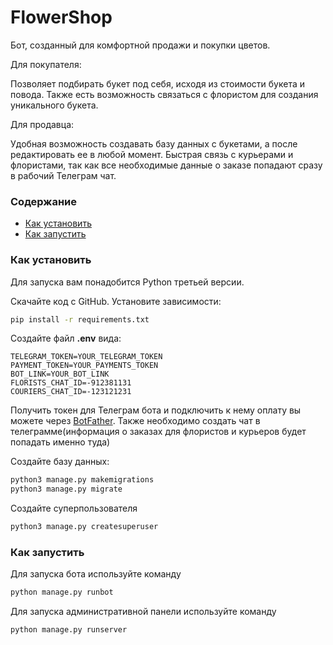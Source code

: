 # FlowerShop

Бот, созданный для комфортной продажи и покупки цветов.

Для покупателя:

Позволяет подбирать букет под себя, исходя из стоимости букета и повода.
Также есть возможность связаться с флористом для создания уникального букета.

Для продавца:

Удобная возможность создавать базу данных с букетами, а после редактировать ее в любой момент.
Быстрая связь с курьерами и флористами, так как все необходимые данные о заказе попадают сразу в рабочий Телеграм чат.


### Содержание

- [Как установить](#как-установить)
- [Как запустить](#как-запустить)


### Как установить
Для запуска вам понадобится Python третьей версии.

Скачайте код с GitHub. Установите зависимости:

```sh
pip install -r requirements.txt
```

Создайте файл **.env** вида:
```properties
TELEGRAM_TOKEN=YOUR_TELEGRAM_TOKEN
PAYMENT_TOKEN=YOUR_PAYMENTS_TOKEN
BOT_LINK=YOUR_BOT_LINK
FLORISTS_CHAT_ID=-912381131
COURIERS_CHAT_ID=-123121231
```
Получить токен для Телеграм бота и подключить к нему оплату вы можете через [BotFather](https://telegram.me/BotFather).
Также необходимо создать чат в телеграмме(информация о заказах для флористов и курьеров будет попадать именно туда)

Создайте базу данных:

```sh
python3 manage.py makemigrations
python3 manage.py migrate
```
Создайте суперпользователя
```sh
python3 manage.py createsuperuser
```


### Как запустить
Для запуска бота используйте команду
```sh
python manage.py runbot
```

Для запуска административной панели используйте команду
```sh
python manage.py runserver
```
